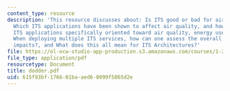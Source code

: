 ```yaml
---
content_type: resource
description: 'This resource discusses about: Is ITS good or bad for air quality?,
  Which ITS applications have been shown to affect air quality, and how?, Are there
  ITS applications specifically oriented toward air quality, energy use, and the environment?,
  When deploying multiple ITS services, how can one assess the overall air quality
  impacts?, and What does this all mean for ITS Architectures?'
file: https://ol-ocw-studio-app-production.s3.amazonaws.com/courses/1-212j-an-introduction-to-intelligent-transportation-systems-spring-2005/615f93bf176601baaed68099f5865d2e_dodder.pdf
file_type: application/pdf
resourcetype: Document
title: dodder.pdf
uid: 615f93bf-1766-01ba-aed6-8099f5865d2e
---
```

